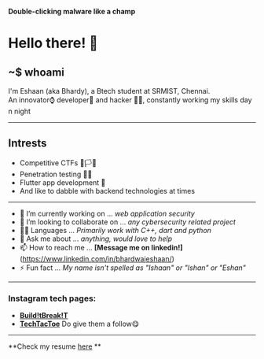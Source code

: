 **Double-clicking malware like a champ**
# Hello there! 👋 
## ~$ whoami

I'm Eshaan (aka Bhardy), a Btech student at SRMIST, Chennai.\
An innovator⌚ developer📱 and hacker 👨‍💻, constantly working my skills day n night

* * *

## Intrests
 * Competitive CTFs 🚩🏳🎌
 * Penetration testing 🐱‍💻
 * Flutter app development 📲
 * And like to dabble with backend technologies at times
 ***
- 🔭 I’m currently working on ... *web application security*
- 👯 I’m looking to collaborate on ... *any cybersecurity related project*
- 👨‍💻 Languages ... *Primarily work with C++, dart and python*
- 💬 Ask me about ... *anything, would love to help*
- 📫 How to reach me ... **[Message me on linkedin!]**(https://www.linkedin.com/in/bhardwajeshaan/)
- ⚡ Fun fact ... *My name isn't spelled as "Ishaan" or "Ishan" or "Eshan"* 
 ***
### Instagram tech pages:
- **[Build!tBreak!T](https://www.instagram.com/build.itbreak.it/)**
- **[TechTacToe](https://www.instagram.com/tech.tactoe/)**
Do give them a follow😋
*** 

**Check my resume [here](https://drive.google.com/file/d/1t7W7usZHFM8lzunR6vu_69AnfdGt4htz/view?usp=sharing)
**

